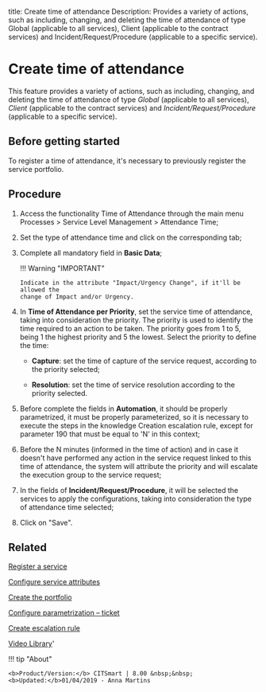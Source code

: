 title: Create time of attendance
Description: Provides a variety of actions, such as including, changing, and deleting the time of attendance of type Global (applicable to all services), Client (applicable to the contract services) and Incident/Request/Procedure (applicable to a specific service).
# Create time of attendance

This feature provides a variety of actions, such as including, changing, and 
deleting the time of attendance of type *Global* (applicable to all services), 
*Client* (applicable to the contract services) and *Incident/Request/Procedure* 
(applicable to a specific service).

Before getting started
--------------------------

To register a time of attendance, it's necessary to previously register the
service portfolio.

Procedure
-------------

1.  Access the functionality Time of Attendance through the main menu Processes
    \> Service Level Management \> Attendance Time;

2.  Set the type of attendance time and click on the corresponding tab;

3.  Complete all mandatory field in **Basic Data**;

    !!! Warning "IMPORTANT"

        Indicate in the attribute "Impact/Urgency Change", if it'll be allowed the 
        change of Impact and/or Urgency.

4.  In **Time of Attendance per Priority**, set the service time of attendance,
    taking into consideration the priority. The priority is used to identify the
    time required to an action to be taken. The priority goes from 1 to 5, being
    1 the highest priority and 5 the lowest. Select the priority to define the
    time:

    - **Capture**: set the time of capture of the service request, according to
      the priority selected;

    - **Resolution**: set the time of service resolution according to the priority
      selected.

5.  Before complete the fields in **Automation**, it should be properly
    parametrized, it must be properly parameterized, so it is necessary to
    execute the steps in the knowledge Creation escalation rule, except for
    parameter 190 that must be equal to 'N' in this context;

6.  Before the N minutes (informed in the time of action) and in case it doesn't
    have performed any action in the service request linked to this time of
    attendance, the system will attribute the priority and will escalate the
    execution group to the service request;

7.  In the fields of **Incident/Request/Procedure**, it will be selected the
    services to apply the configurations, taking into consideration the type of
    attendance time selected;

8.  Click on "Save".


Related
-------

[Register a service](/en-us/citsmart-platform-8/processes/portfolio-and-catalog/use/register-a-service.html)

[Configure service attributes](/en-us/citsmart-platform-8/processes/portfolio-and-catalog/use/configure-services-attributes.html)

[Create the portfolio](/en-us/citsmart-platform-8/processes/portfolio-and-catalog/use/create-the-portfolio.html)

[Configure parametrization – ticket](/en-us/citsmart-platform-8/platform-administration/parameters-list/configure-parametrization-ticket.html)

[Create escalation rule](/en-us/citsmart-platform-8/processes/tickets/use/create-escalation-rule.html)


<i class='fa fa-youtube-play  fa-2x' style='color:#97ce17;vertical-align: middle;'> </i> [Video Library](https://www.youtube.com/playlist?list=PLB5qK2uzf2RMDKjZH8augISpB17EQqrrc)'

!!! tip "About"

    <b>Product/Version:</b> CITSmart | 8.00 &nbsp;&nbsp;
    <b>Updated:</b>01/04/2019 - Anna Martins
